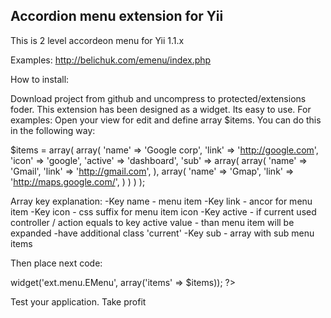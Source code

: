Accordion menu extension for Yii
------------
This is 2 level accordeon menu for Yii 1.1.x

Examples:
	http://belichuk.com/emenu/index.php

How to install:

Download project from github and uncompress to  protected/extensions foder.
This extension has been designed as a widget. Its easy to use. For examples:
Open your view for edit and define array $items. You can do this in the following way:

$items = array(
  array(
    'name' =&gt; 'Google corp',
    'link' =&gt; 'http://google.com',
    'icon' =&gt; 'google',
    'active' =&gt; 'dashboard', 
    'sub' =&gt; array(
      array(
        'name' =&gt; 'Gmail',
        'link' =&gt; 'http://gmail.com',
      ),
      array(
        'name' =&gt; 'Gmap',
        'link' =&gt; 'http://maps.google.com/',
      )
    )
  )
);

Array key explanation:
-Key name - menu item
-Key link - ancor for menu item
-Key icon - css suffix for menu item icon
-Key active - if current used controller / action equals to key active value - than menu item will be expanded -have additional class 'current'
-Key sub - array with sub menu items


Then place next code:
<?php $this->widget('ext.menu.EMenu', array('items' => $items)); ?>

 Test your application. Take profit 